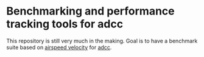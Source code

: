 # Benchmarking and performance tracking tools for adcc

This repository is still very much in the making.
Goal is to have a benchmark suite based on
[airspeed velocity](https://asv.readthedocs.io/)
for [adcc](https://adc-connect.org).
